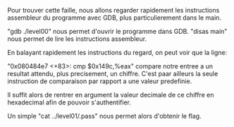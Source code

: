 Pour trouver cette faille, nous allons regarder rapidement les instructions assembleur du programme avec GDB, plus particulierement dans le main.

"gdb ./level00" nous permet d'ouvrir le programme dans GDB.
"disas main" nous permet de lire les instructions assembleur.

En balayant rapidement les instructions du regard, on peut voir que la ligne:

"0x080484e7 <+83>:	cmp    $0x149c,%eax"
compare notre entree a un resultat attendu, plus precisement, un chiffre.
C'est paar ailleurs la seule instruction de comparaison par rapport a une valeur predefinie.

Il suffit alors de rentrer en argument la valeur decimale de ce chiffre en hexadecimal afin de pouvoir s'authentifier.

Un simple "cat ../level01/.pass" nous permet alors d'obtenir le flag.
